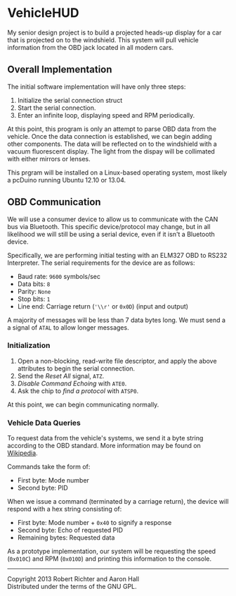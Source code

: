 VehicleHUD
==========

My senior design project is to build a projected heads-up display for a car
that is projected on to the windshield. This system will pull vehicle
information from the OBD jack located in all modern cars.

Overall Implementation
----------------------

The initial software implementation will have only three steps:
 
1. Initialize the serial connection struct
2. Start the serial connection.
3. Enter an infinite loop, displaying speed and RPM periodically.

At this point, this program is only an attempt to parse OBD data from the
vehicle. Once the data connection is established, we can begin adding other
components. The data will be reflected on to the windshield with a vacuum
fluorescent display. The light from the dispay will be collimated with either
mirrors or lenses.

This prgram will be installed on a Linux-based operating system, most likely a
pcDuino running Ubuntu 12.10 or 13.04.

OBD Communication
-----------------

We will use a consumer device to allow us to communicate with the CAN bus
via Bluetooth. This specific device/protocol may change, but in all likelihood
we will still be using a serial device, even if it isn't a Bluetooth device.

Specifically, we are performing initial testing with an ELM327 OBD to RS232
Interpreter. The serial requirements for the device are as follows:

* Baud rate: `9600` symbols/sec
* Data bits: `8`
* Parity: `None`
* Stop bits: `1`
* Line end: Carriage return (`'\\r'` or `0x0D`) (input and output)

A majority of messages will be less than 7 data bytes long. We must send a
a signal of `ATAL` to allow longer messages.

### Initialization

1. Open a non-blocking, read-write file descriptor, and apply the above
attributes to begin the serial connection.
2. Send the *Reset All* signal, `ATZ`.
3. *Disable Command Echoing* with `ATE0`.
4. Ask the chip to *find a protocol* with `ATSP0`.

At this point, we can begin communicating normally.

### Vehicle Data Queries

To request data from the vehicle's systems, we send it a byte string according
to the OBD standard. More information may be found on [Wikipedia](https://en.wikipedia.org/wiki/OBD-II_PIDs "OBD-II PIDs - Wikipedia, the free encyclopedia").

Commands take the form of:

* First byte: Mode number
* Second byte: PID

When we issue a command (terminated by a carriage return), the device will
respond with a hex string consisting of:

* First byte: Mode number + `0x40` to signify a response
* Second byte: Echo of requested PID
* Remaining bytes: Requested data

As a prototype implementation, our system will be requesting the speed
(`0x010C`) and RPM (`0x010D`) and printing this information
to the console.

* * * * * * * * * * * * * * * * * * * * * * * * * * * * * * * * * * * * * * * *

Copyright 2013 Robert Richter and Aaron Hall  
Distributed under the terms of the GNU GPL.